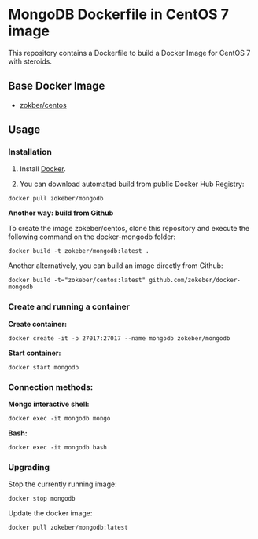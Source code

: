 # MongoDB Dockerfile in CentOS 7 image

This repository contains a Dockerfile to build a Docker Image for CentOS 7 with steroids.

## Base Docker Image

* [zokber/centos](https://registry.hub.docker.com/u/zokeber/centos/)

## Usage


### Installation

1. Install [Docker](https://www.docker.com/).

2. You can download automated build from public Docker Hub Registry:

```
docker pull zokeber/mongodb
```

**Another way: build from Github**

To create the image zokeber/centos, clone this repository and execute the following command on the docker-mongodb folder:

`docker build -t zokeber/mongodb:latest .`

Another alternatively, you can build an image directly from Github:

`docker build -t="zokeber/centos:latest" github.com/zokeber/docker-mongodb`


### Create and running a container

**Create container:**

```
docker create -it -p 27017:27017 --name mongodb zokeber/mongodb
```

**Start container:**

```
docker start mongodb
```


### Connection methods:

**Mongo interactive shell:**

`docker exec -it mongodb mongo`

**Bash:**

`docker exec -it mongodb bash`


### Upgrading

Stop the currently running image:

```
docker stop mongodb
```


Update the docker image:

```
docker pull zokeber/mongodb:latest
```